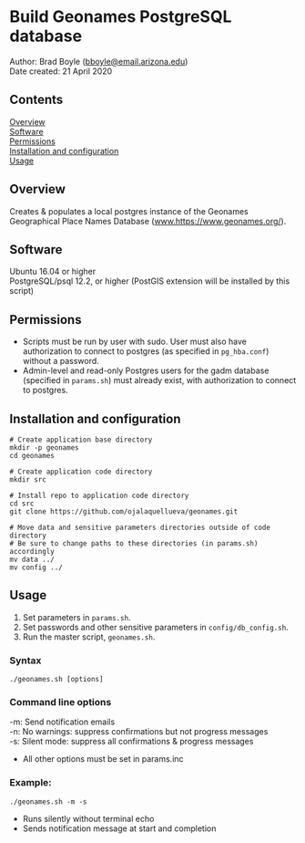 # Build Geonames PostgreSQL database

Author: Brad Boyle (bboyle@email.arizona.edu)  
Date created: 21 April 2020  


## Contents

[Overview](#overview)  
[Software](#software)  
[Permissions](#permissions)  
[Installation and configuration](#installation-and-configuration)  
[Usage](#usage)  

## Overview

Creates & populates a local postgres instance of the Geonames Geographical Place Names Database (www.https://www.geonames.org/). 

## Software

Ubuntu 16.04 or higher  
PostgreSQL/psql 12.2, or higher (PostGIS extension will be installed by this script)

## Permissions

* Scripts must be run by user with sudo. User must also have authorization to connect to postgres (as specified in `pg_hba.conf`) without a password. 
* Admin-level and read-only Postgres users for the gadm database (specified in `params.sh`) must already exist, with authorization to connect to postgres.

## Installation and configuration

```
# Create application base directory
mkdir -p geonames
cd geonames

# Create application code directory
mkdir src

# Install repo to application code directory
cd src
git clone https://github.com/ojalaquellueva/geonames.git

# Move data and sensitive parameters directories outside of code directory
# Be sure to change paths to these directories (in params.sh) accordingly
mv data ../
mv config ../
```

## Usage

1. Set parameters in `params.sh`.
2. Set passwords and other sensitive parameters in `config/db_config.sh`.
2. Run the master script, `geonames.sh`.

### Syntax

```
./geonames.sh [options]
```

### Command line options
-m: Send notification emails  
-n: No warnings: suppress confirmations but not progress messages  
-s: Silent mode: suppress all confirmations & progress messages  
* All other options must be set in params.inc

### Example:

```
./geonames.sh -m -s
```
* Runs silently without terminal echo
* Sends notification message at start and completion


